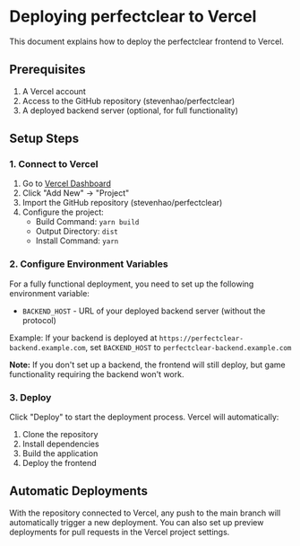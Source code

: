 # Deploying perfectclear to Vercel

This document explains how to deploy the perfectclear frontend to Vercel.

## Prerequisites

1. A Vercel account
2. Access to the GitHub repository (stevenhao/perfectclear)
3. A deployed backend server (optional, for full functionality)

## Setup Steps

### 1. Connect to Vercel

1. Go to [Vercel Dashboard](https://vercel.com/dashboard)
2. Click "Add New" → "Project"
3. Import the GitHub repository (stevenhao/perfectclear)
4. Configure the project:
   - Build Command: `yarn build`
   - Output Directory: `dist`
   - Install Command: `yarn`

### 2. Configure Environment Variables

For a fully functional deployment, you need to set up the following environment variable:

- `BACKEND_HOST` - URL of your deployed backend server (without the protocol)

Example: If your backend is deployed at `https://perfectclear-backend.example.com`, set `BACKEND_HOST` to `perfectclear-backend.example.com`

**Note:** If you don't set up a backend, the frontend will still deploy, but game functionality requiring the backend won't work.

### 3. Deploy

Click "Deploy" to start the deployment process. Vercel will automatically:
1. Clone the repository
2. Install dependencies
3. Build the application
4. Deploy the frontend

## Automatic Deployments

With the repository connected to Vercel, any push to the main branch will automatically trigger a new deployment. You can also set up preview deployments for pull requests in the Vercel project settings.
